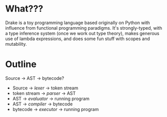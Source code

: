 # What???

Drake is a toy programming language based originally on Python with influence from functional programming paradigms.
It's strongly-typed, with a type inference system (once we work out type theory), makes generous use of lambda expressions,
and does some fun stuff with scopes and mutability.

# Outline

Source -> AST -> bytecode?

* Source -> *lexer* -> token stream
* token stream -> *parser* -> AST
* AST -> *evaluator* -> running program
* AST -> *compiler* -> bytecode
* bytecode -> *executor* -> running program
